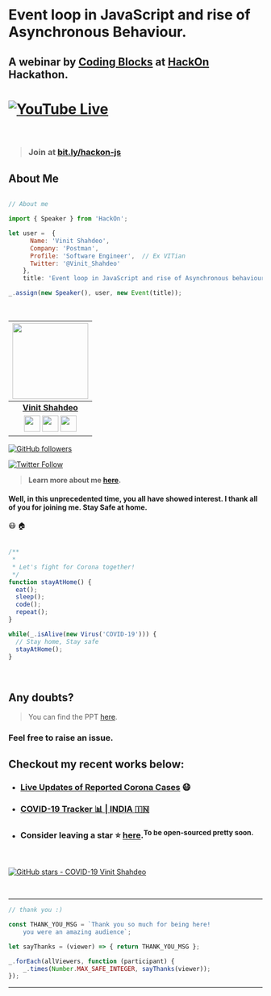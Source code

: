 # Event loop in JavaScript and rise of Asynchronous Behaviour.

## A webinar by [Coding Blocks](https://twitter.com/Vinit_Shahdeo/status/1251819929247993856) at [HackOn](https://twitter.com/Vinit_Shahdeo/status/1251819929247993856) Hackathon. 

# [![YouTube Live](https://img.shields.io/badge/YouTube-Live-tomato.svg?style=for-the-badge&logo=youtube)](https://bit.ly/hackon-js/)

<br>

> ### Join at [bit.ly/hackon-js](https://bit.ly/hackon-js/)

## About Me


```js

// About me

import { Speaker } from 'HackOn';

let user =  {
      Name: 'Vinit Shahdeo',
      Company: 'Postman',
      Profile: 'Software Engineer',  // Ex VITian
  	  Twitter: '@Vinit_Shahdeo'
	},
	title: 'Event loop in JavaScript and rise of Asynchronous behaviour';

_.assign(new Speaker(), user, new Event(title));

```

<br>

|                                                                                         <a href="https://fayz.in/stories/s/1522/0/?ckt_id=ZGL1ZGVk&title=story_of_vinit_shahdeo"><img src="https://raw.githubusercontent.com/vinitshahdeo/Water-Monitoring-System/master/assets/vinit-shahdeo.jpg" width=150px height=150px /></a>                                                                                         |
| :------------------------------------------------------------------------------------------------------------------------------------------------------------------------------------------------------------------------------------------------------------------------------------------------------------------------------------------: |
|                                                                                                                                        **[Vinit Shahdeo](https://www.linkedin.com/in/vinitshahdeo/)**                                                                                                                                        |
| <a href="https://twitter.com/Vinit_Shahdeo"><img src="https://raw.githubusercontent.com/vinitshahdeo/Water-Monitoring-System/master/assets/twitter.png" width="32px" height="32px"></a> <a href="https://www.facebook.com/vinit.shahdeo"><img src="https://raw.githubusercontent.com/vinitshahdeo/Water-Monitoring-System/master/assets/facebook.png" width="32px" height="32px"></a> <a href="https://www.linkedin.com/in/vinitshahdeo/"><img src="https://raw.githubusercontent.com/vinitshahdeo/Water-Monitoring-System/master/assets/linkedin.png" width="32px" height="32px"></a> |

[![GitHub followers](https://img.shields.io/github/followers/vinitshahdeo.svg?label=Follow%20@vinitshahdeo&style=social)](https://github.com/vinitshahdeo/) 

[![Twitter Follow](https://img.shields.io/twitter/follow/Vinit_Shahdeo?style=social)](https://twitter.com/Vinit_Shahdeo)

> **Learn more about me [here](https://fayz.in/stories/s/1522/0/?ckt_id=ZGL1ZGVk).**

#### Well, in this unprecedented time, you all have showed interest. I thank all of you for joining me. Stay Safe at home.

:mask: :house:
<br><br>

```javascript
/**
 * 
 * Let's fight for Corona together!
 */
function stayAtHome() {
  eat();
  sleep();
  code();
  repeat();
}

while(_.isAlive(new Virus('COVID-19'))) {
  // Stay home, Stay safe
  stayAtHome();
}
```
<br>

## Any doubts?

> You can find the PPT [here]().

### Feel free to raise an issue.

## Checkout my recent works below:

- ### [Live Updates of Reported Corona Cases](http://corona-cases-india.netlify.com/) :mask:
- ### [COVID-19 Tracker :bar_chart: | INDIA :india:](https://indiafightscorona.netlify.app/)
- ### Consider leaving a star :star: [here](https://github.com/vinitshahdeo/COVID19).<sup>To be open-sourced pretty soon.</strong></sup>

<br>

[![GitHub stars - COVID-19 Vinit Shahdeo](https://img.shields.io/github/stars/vinitshahdeo/COVID19?label=LEAVE%20A%20Star%20on%20GitHub&logo=github&style=for-the-badge)](https://github.com/vinitshahdeo/COVID19/)

<br>

---

```javascript
// thank you :)

const THANK_YOU_MSG = `Thank you so much for being here! 
	you were an amazing audience`;

let sayThanks = (viewer) => { return THANK_YOU_MSG };

_.forEach(allViewers, function (participant) {
	_.times(Number.MAX_SAFE_INTEGER, sayThanks(viewer));
});

```
---
